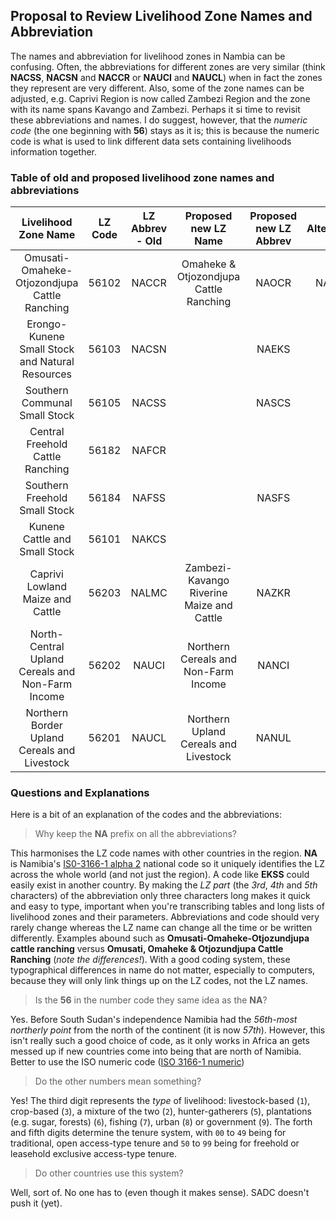 ## Proposal to Review Livelihood Zone Names and Abbreviation

The names and abbreviation for livelihood zones in Nambia can be confusing. Often, the abbreviations for different zones are very similar (think **NACSS**, **NACSN** and **NACCR** or **NAUCI** and **NAUCL**) when in fact the zones they represent are very different. Also, some of the zone names can be adjusted, e.g. Caprivi Region is now called Zambezi Region and the zone with its name spans Kavango and Zambezi. Perhaps it si time to revisit these abbreviations and names. I do suggest, however, that the _numeric code_ (the one beginning with **56**) stays as it is; this is because the numeric code is what is used to link different data sets containing livelihoods information together.

### Table of old and proposed livelihood zone names and abbreviations
| Livelihood Zone Name | LZ Code | LZ Abbrev - Old | Proposed new LZ Name | Proposed new LZ Abbrev | Alternative |
|:--------------------:|:-------:|:---------------:|:--------------------:|:----------------------:|:-----------:|
| Omusati-Omaheke-Otjozondjupa Cattle Ranching | 56102   | NACCR        | Omaheke & Otjozondjupa Cattle Ranching | NAOCR | NAOOC |
| Erongo-Kunene Small Stock and Natural Resources | 56103 |	NACSN | | NAEKS | |
| Southern Communal Small Stock	| 56105 |	NACSS	|	| NASCS | |
| Central Freehold Cattle Ranching | 56182 | NAFCR | | | |
| Southern Freehold Small Stock	| 56184 | NAFSS	| | NASFS | |
| Kunene Cattle and Small Stock | 56101 |	NAKCS | | | |
| Caprivi Lowland Maize and Cattle | 56203 | NALMC | Zambezi-Kavango Riverine Maize and Cattle | NAZKR | |
| North-Central Upland Cereals and Non-Farm Income | 56202 | NAUCI | Northern Cereals and Non-Farm Income | NANCI | |
| Northern Border Upland Cereals and Livestock | 56201 | NAUCL | Northern Upland Cereals and Livestock | NANUL | | |

### Questions and Explanations
Here is a bit of an explanation of the codes and the abbreviations:

> Why keep the **NA** prefix on all the abbreviations?

This harmonises the LZ code names with other countries in the region. **NA** is Namibia's [IS0-3166-1 alpha 2](https://en.wikipedia.org/wiki/ISO_3166-1_alpha-2) national code so it uniquely identifies the LZ across the whole world (and not just the region). A code like **EKSS** could easily exist in another country. By making the _LZ part_ (the _3rd_, _4th_ and _5th_ characters) of the abbreviation only three characters long makes it quick and easy to type, important when you're transcribing tables and long lists of livelihood zones and their parameters. Abbreviations and code should very rarely change whereas the LZ name can change all the time or be written differently. Examples abound such as **Omusati-Omaheke-Otjozundjupa cattle ranching** versus **Omusati, Omaheke & Otjozundjupa Cattle Ranching** (_note the differences!_). With a good coding system, these typographical differences in name do not matter, especially to computers, because they will only link things up on the LZ codes, not the LZ names.

> Is the **56** in the number code they same idea as the **NA**?

Yes. Before South Sudan's independence Namibia had the _56th-most northerly point_ from the north of the continent (it is now _57th_). However, this isn't really such a good choice of code, as it only works in Africa an gets messed up if new countries come into being that are north of Namibia. Better to use the ISO numeric code ([ISO 3166-1 numeric](https://en.wikipedia.org/wiki/ISO_3166-1_numeric))

> Do the other numbers mean something?

Yes! The third digit represents the _type_ of livelihood: livestock-based (`1`), crop-based (`3`), a mixture of the two (`2`), hunter-gatherers (`5`), plantations (e.g. sugar, forests) (`6`), fishing (`7`), urban (`8`) or government (`9`). The forth and fifth digits determine the tenure system, with `00` to `49` being for traditional, open access-type tenure and `50` to `99` being for freehold or leasehold exclusive access-type tenure.

> Do other countries use this system?

Well, sort of. No one has to (even though it makes sense). SADC doesn't push it (yet).
